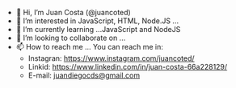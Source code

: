 - 👋 Hi, I’m Juan Costa (@juancoted)
- 👀 I’m interested in JavaScript, HTML, Node.JS ...
- 🌱 I’m currently learning ...JavaScript and NodeJS
- 💞️ I’m looking to collaborate on ...
- 📫 How to reach me ... You can reach me in:
  -  Instagran: https://www.instagram.com/juancoted/
  -  Linkid: https://www.linkedin.com/in/juan-costa-66a228129/
  -  E-mail: juandiegocds@gmail.com

<!---
juancoted/juancoted is a ✨ special ✨ repository because its `README.md` (this file) appears on your GitHub profile.
You can click the Preview link to take a look at your changes.
--->
